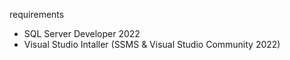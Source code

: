 requirements
- SQL Server Developer 2022
- Visual Studio Intaller (SSMS & Visual Studio Community 2022)
